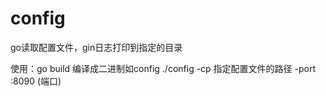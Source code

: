 # config
go读取配置文件，gin日志打印到指定的目录

使用：go build 编译成二进制如config
./config -cp 指定配置文件的路径 -port :8090 (端口)   
